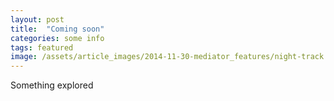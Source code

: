 ```yaml
---
layout: post
title:  "Coming soon"
categories: some info
tags: featured
image: /assets/article_images/2014-11-30-mediator_features/night-track.JPG
---
```


Something explored
